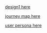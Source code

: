 [design1 here](https://www.figma.com/design/nMinJzybVUjK89KVxpX62j/Signin-page?node-id=2-70&t=m11kzLvJZnV5l8nE-0)

[journey map here](https://www.figma.com/board/N8lm5rnZFiz79a7SU0zx57/Journey-Map?node-id=0-1&t=vaS6YOiV1NsdLOMl-1)

[user persona here](https://www.figma.com/board/xssyVjMo3kxT6yuFUKtj7Y/She-Code?node-id=0-1&t=fvhqfA6Rd2a6Gaeq-1)
